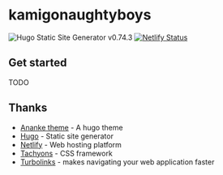 # kamigonaughtyboys

![Hugo Static Site Generator v0.74.3](https://img.shields.io/badge/Hugo-0.74.3-blue)
[![Netlify Status](https://api.netlify.com/api/v1/badges/bf017d2a-69be-48dd-a185-2282bf2a2a53/deploy-status)](https://app.netlify.com/sites/kamigonaughtyboys/deploys)

## Get started

TODO

## Thanks

- [Ananke theme](https://github.com/theNewDynamic/gohugo-theme-ananke) - A hugo theme
- [Hugo](https://gohugo.io/) - Static site generator
- [Netlify](https://www.netlify.com/) - Web hosting platform
- [Tachyons](http://tachyons.io/) - CSS framework
- [Turbolinks](https://github.com/turbolinks/turbolinks) - makes navigating your web application faster
